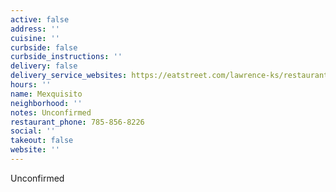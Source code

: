 ```yaml
---
active: false
address: ''
cuisine: ''
curbside: false
curbside_instructions: ''
delivery: false
delivery_service_websites: https://eatstreet.com/lawrence-ks/restaurants/mexquisito?order-source=ORDER_NOW_IFRAME
hours: ''
name: Mexquisito
neighborhood: ''
notes: Unconfirmed
restaurant_phone: 785-856-8226
social: ''
takeout: false
website: ''
---
```


Unconfirmed